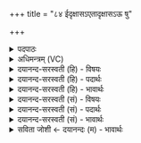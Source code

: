 +++
title = "८४ ईदृक्षासऽएतादृक्षासऽऊ षु"

+++
<details><summary>पदपाठः</summary>

ई॒दृक्षा॑सः। ए॒ता॒दृक्षा॑सः। ऊँ॒ऽइत्यूँ॑। सु। नः॒। स॒दृक्षा॑स॒ इति॑ स॒ऽदृक्षा॑सः। प्रति॑सदृक्षास॒ इति॒ प्रति॑ऽसदृक्षासः। आ। इ॒त॒न॒। मि॒तासः॑। च॒। सम्मि॑तास॒ इति॒ सम्ऽमि॑तासः। नः॒। अ॒द्य। सभ॑रस॒ इति॒ सऽभ॑रसः। म॒रु॒तः॒। य॒ज्ञे। अ॒स्मिन्। ८४।
</details>

<details><summary>अधिमन्त्रम् (VC)</summary>

- मरुतो देवताः
- सप्तऋषय ऋषयः
- निचृदार्षी जगती
- निषादः
</details>

<details><summary>दयानन्द-सरस्वती (हि) - विषयः</summary>

फिर उसी विषय को अगले मन्त्र में कहा है ॥
</details>

<details><summary>दयानन्द-सरस्वती (हि) - पदार्थः</summary>

पदार्थान्वयभाषाः -  हे (मरुतः) ऋतु-ऋतु में यज्ञ करनेवाले विद्वानो ! जो (ईदृक्षासः) इस लक्षण से युक्त (एतादृक्षासः) इस पहिले कहे हुओं के सदृश (सदृक्षासः) पक्षपात को छोड़ समान दृष्टिवाले (प्रतिसदृक्षासः) शास्त्रों को पढ़े हुए सत्य बोलनेवाले धर्मात्माओं के सदृश हैं, वे आप (नः) हम लोगों को (सु, आ, इतन) अच्छे प्रकार प्राप्त हों (उ) वा (मितासः) परिमाणयुक्त जानने योग्य (सम्मितासः) तुला के समान सत्य झूठ को पृथक्-पृथक् करने (च) और (अस्मिन्) इस (यज्ञे) यज्ञ में (सभरसः) अपने समान प्राणियों की पुष्टि पालना करनेवाले हों, वे (अद्य) आज (नः) हम लोगों की रक्षा करें और उनका हम लोग भी निरन्तर सत्कार करें ॥८४ ॥
</details>

<details><summary>दयानन्द-सरस्वती (हि) - भावार्थः</summary>

भावार्थभाषाः -  जब धार्मिक विद्वान् जन कहीं मिलें, जिनके समीप जावें, पढ़ावें और शिक्षा देवें, तब वे उन सब लोगों को सत्कार करने योग्य हैं ॥८४ ॥
</details>

<details><summary>दयानन्द-सरस्वती (सं) - विषयः</summary>

पुनस्तमेव विषयमाह ॥
</details>

<details><summary>दयानन्द-सरस्वती (सं) - पदार्थः</summary>

पदार्थान्वयभाषाः -  हे मरुतो विद्वांसो य ईदृक्षास एतादृक्षासस्सदृक्षासः प्रतिसदृक्षासो नोऽस्मान् स्वेतन उ मितासः सम्मितासश्चास्मिन् यज्ञे सभरसो भवताऽद्य नो रक्षत, तान् वयमपि सततं सत्कुर्याम ॥८४ ॥
</details>

<details><summary>दयानन्द-सरस्वती (सं) - भावार्थः</summary>

भावार्थभाषाः -  यदा धार्मिका विद्वांसः क्वापि मिलेयुर्यानुपागच्छेयुरध्यापयेयुः सुशिक्षेरँश्च तदेमे सर्वैः सत्कर्त्तव्याः ॥८४ ॥
</details>

<details><summary>सविता जोशी ← दयानन्दः (म) - भावार्थः</summary>

भावार्थभाषाः -  ज्या वेळी धार्मिक विद्वान लोक सर्व लोकांजवळ जातील तेव्हाच (त्यांना शिक्षण देऊन) त्यांचा सन्मान करण्यायोग्य बनवू शकतील.
</details>